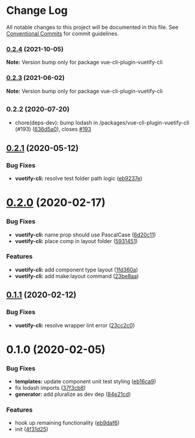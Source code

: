 # Change Log

All notable changes to this project will be documented in this file.
See [Conventional Commits](https://conventionalcommits.org) for commit guidelines.

### [0.2.4](https://github.com/vuetifyjs/vue-cli-plugins/compare/vue-cli-plugin-vuetify-cli@0.2.3...vue-cli-plugin-vuetify-cli@0.2.4) (2021-10-05)

**Note:** Version bump only for package vue-cli-plugin-vuetify-cli





### [0.2.3](https://github.com/vuetifyjs/vue-cli-plugins/compare/vue-cli-plugin-vuetify-cli@0.2.2...vue-cli-plugin-vuetify-cli@0.2.3) (2021-06-02)

**Note:** Version bump only for package vue-cli-plugin-vuetify-cli





## <small>0.2.2 (2020-07-20)</small>

* chore(deps-dev): bump lodash in /packages/vue-cli-plugin-vuetify-cli (#193) ([636d5a0](https://github.com/vuetifyjs/vue-cli-plugins/commit/636d5a0)), closes [#193](https://github.com/vuetifyjs/vue-cli-plugins/issues/193)





## [0.2.1](https://github.com/vuetifyjs/vue-cli-plugin-vuetify/compare/vue-cli-plugin-vuetify-cli@0.2.0...vue-cli-plugin-vuetify-cli@0.2.1) (2020-05-12)


### Bug Fixes

* **vuetify-cli:** resolve test folder path logic ([eb9237e](https://github.com/vuetifyjs/vue-cli-plugin-vuetify/commit/eb9237e40ed4ae32e3a22c83ee8578ec4768b634))





# [0.2.0](https://github.com/vuetifyjs/vue-cli-plugins/compare/vue-cli-plugin-vuetify-cli@0.1.1...vue-cli-plugin-vuetify-cli@0.2.0) (2020-02-17)


### Bug Fixes

* **vuetify-cli:** name prop should use PascalCase ([6d20c11](https://github.com/vuetifyjs/vue-cli-plugins/commit/6d20c111e14238b1e10b3a12be636cbb424186a6))
* **vuetify-cli:** place comp in layout folder ([5931451](https://github.com/vuetifyjs/vue-cli-plugins/commit/5931451aabfa6c714247d3b901127acab820b224))


### Features

* **vuetify-cli:** add component type layout ([1fd360a](https://github.com/vuetifyjs/vue-cli-plugins/commit/1fd360a186d574cb7950e3c0f89bb00f7410fe81))
* **vuetify-cli:** add make:layout command ([23be8aa](https://github.com/vuetifyjs/vue-cli-plugins/commit/23be8aa5c4cc7a1d1de7d1643384eb5963d4ec69))






## [0.1.1](https://github.com/vuetifyjs/vue-cli-plugin-vuetify/compare/vue-cli-plugin-vuetify-cli@0.1.0...vue-cli-plugin-vuetify-cli@0.1.1) (2020-02-12)


### Bug Fixes

* **vuetify-cli:** resolve wrapper lint error ([23cc2c0](https://github.com/vuetifyjs/vue-cli-plugin-vuetify/commit/23cc2c06ab8ccc037232b8cbdd0d947124d080ec))





# 0.1.0 (2020-02-05)


### Bug Fixes

* **templates:** update component unit test styling ([eb16ca9](https://github.com/vuetifyjs/vue-cli-plugin-vuetify/commit/eb16ca9cd748608a7b2eaedcb0a0d969089daf0d))
* fix lodash imports ([37f3cb8](https://github.com/vuetifyjs/vue-cli-plugin-vuetify/commit/37f3cb872c95351b9eab61b397c5aa7a481cb4fb))
* **generator:** add pluralize as dev dep ([84e21cd](https://github.com/vuetifyjs/vue-cli-plugin-vuetify/commit/84e21cd72368249ebd28548093ecf4a930170e31))


### Features

* hook up remaining functionality ([eb9daf6](https://github.com/vuetifyjs/vue-cli-plugin-vuetify/commit/eb9daf60238d6243adb868dfc091617a6cfe53ce))
* init ([4f31d25](https://github.com/vuetifyjs/vue-cli-plugin-vuetify/commit/4f31d2505ed48edcaa96ce83721287d80c05b49f))
